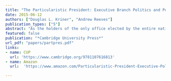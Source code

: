 ```yaml
---
title: "The Particularistic President: Executive Branch Politics and Political Inequality"
date: 2015-06-12
authors: ["Douglas L. Kriner", "Andrew Reeves"]
publication_types: ["5"]
abstract: "As the holders of the only office elected by the entire nation, presidents have long claimed to be sole stewards of the interests of all Americans. Scholars have largely agreed, positing the president as an important counterbalance to the parochial impulses of members of Congress. This supposed fact is often invoked in arguments for concentrating greater power in the executive branch. Douglas L. Kriner and Andrew Reeves challenge this notion and, through an examination of a diverse range of policies from disaster declarations, to base closings, to the allocation of federal spending, show that presidents, like members of Congress, are particularistic. Presidents routinely pursue policies that allocate federal resources in a way that disproportionately benefits their more narrow partisan and electoral constituencies. Though presidents publicly don the mantle of a national representative, in reality they are particularistic politicians who prioritize the needs of certain constituents over others."
featured: false
publication: "*Cambridge University Press*"
url_pdf: "papers/partpres.pdf"
links:
- name: CUP
  url: 'https://www.cambridge.org/9781107616813'
- name: Amazon
  url:  'https://www.amazon.com/Particularistic-President-Executive-Political-Inequality/dp/1107616816'

---
```


